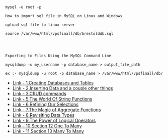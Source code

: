 
```

mysql -u root -p

How to import sql file in MySQL on Linux and Windows

upload sql file to linux server 

source /var/www/html/vpsfinall/db/brestolddb.sql



```

```

Exporting to Files Using the MySQL Command Line

mysqldump -u my_username -p database_name > output_file_path

ex :- mysqldump -u root -p database_name > /var/www/html/vpsfinall/db/

```


<ul> 


<li> 
<a href="https://github.com/kadawatha/mysql-guid/blob/master/0_Creating_Databases_and_Tables.md"> 
Link - 1.Creating Databases and Tables 
</a>
</li>

<li> 
<a href="https://github.com/kadawatha/mysql-guid/blob/master/1_Inserting_Data_and_a_couple_other_things.md"> Link - 2.Inserting Data and a couple other things </a>
</li>

<li>
 <a href="https://github.com/kadawatha/mysql-guid/blob/master/2_CRUD_commmands.md"> Link - 3.CRUD commands</a>
</li>
 


<li> <a href="https://github.com/kadawatha/mysql-guid/blob/master/3_The_World_Of_String_Functions.md"> Link - 5.The World Of String Functions</a></li>

<li> <a href="https://github.com/kadawatha/mysql-guid/blob/master/4_Refining_Our_Selections.md"> Link - 6.Refining Our Selections</a></li>

<li> <a href="https://github.com/kadawatha/mysql-guid/blob/master/5_The_Magic_of_Aggregate_Functions.md"> Link - 7.The Magic of Aggregate Functions</a></li>

<li> <a href="https://github.com/kadawatha/mysql-guid/blob/master/6_Revisiting_Data_Types.md"> Link - 8.Revisiting Data Types</a></li>

<li> <a href="https://github.com/kadawatha/mysql-guid/blob/master/7_The_Power_of_Logical_Operators.md"> Link - 9.The Power of Logical Operators</a></li>

<li> <a href="https://github.com/kadawatha/mysql-guid/blob/master/8_One_To_Many.md"> Link - 10.Section 12 One To Many</a></li>

<li> <a href="https://github.com/kadawatha/mysql-guid/blob/master/9_Many_To-Many.md"> Link - 11.Section 13 Many To Many</a></li>


</ul>

 
 
 
 
 
 
 
 
 
 
 
